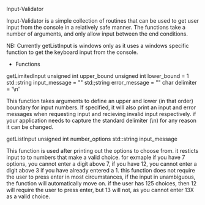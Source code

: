Input-Validator

Input-Validator is a simple collection of routines that can be used to get user input from the console in a relatively safe manner.
The functions take a number of arguments, and only allow input between the end conditions.

NB: Currently getListInput is windows only as it uses a windows specific function to get the keyboard input from the console.

* Functions

getLimitedInput
  unsigned int upper_bound
  unsigned int lower_bound = 1
  std::string input_message = ""
  std:;string error_message = ""
  char delimiter = '\n'

This function takes arguments to define an upper and lower (in that order) boundary for input numbers.
If specified, it will also print an input and error messages when requesting input and recieving invalid input respectively.
if your application needs to capture the standard delimiter (\n) for any reason it can be changed.

getListInput
  unsigned int number_options
  std::string input_message

This function is used after printing out the options to choose from.
it resticts input to to numbers that make a valid choice. for exmaple if you have 7 options, you cannot enter a digit above 7, if you have 12, you cannot enter a digit above 3 if you have already entered a 1. this function does not require the user to press enter in most circumstances, if the input in unambiguous, the function will automatically move on. if the user has 125 choices, then 12 will require the user to press enter, but 13 will not, as you cannot enter 13X as a valid choice.
